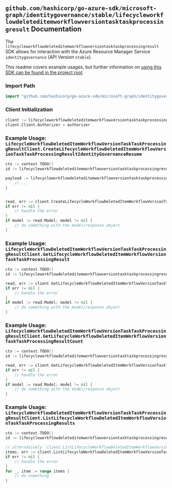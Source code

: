 
## `github.com/hashicorp/go-azure-sdk/microsoft-graph/identitygovernance/stable/lifecycleworkflowdeleteditemworkflowversiontasktaskprocessingresult` Documentation

The `lifecycleworkflowdeleteditemworkflowversiontasktaskprocessingresult` SDK allows for interaction with the Azure Resource Manager Service `identitygovernance` (API Version `stable`).

This readme covers example usages, but further information on [using this SDK can be found in the project root](https://github.com/hashicorp/go-azure-sdk/tree/main/docs).

### Import Path

```go
import "github.com/hashicorp/go-azure-sdk/microsoft-graph/identitygovernance/stable/lifecycleworkflowdeleteditemworkflowversiontasktaskprocessingresult"
```


### Client Initialization

```go
client := lifecycleworkflowdeleteditemworkflowversiontasktaskprocessingresult.NewLifecycleWorkflowDeletedItemWorkflowVersionTaskTaskProcessingResultClientWithBaseURI("https://management.azure.com")
client.Client.Authorizer = authorizer
```


### Example Usage: `LifecycleWorkflowDeletedItemWorkflowVersionTaskTaskProcessingResultClient.CreateLifecycleWorkflowDeletedItemWorkflowVersionTaskTaskProcessingResultIdentityGovernanceResume`

```go
ctx := context.TODO()
id := lifecycleworkflowdeleteditemworkflowversiontasktaskprocessingresult.NewIdentityGovernanceLifecycleWorkflowDeletedItemWorkflowIdVersionIdTaskIdTaskProcessingResultID("workflowIdValue", "workflowVersionVersionNumberValue", "taskIdValue", "taskProcessingResultIdValue")

payload := lifecycleworkflowdeleteditemworkflowversiontasktaskprocessingresult.CreateLifecycleWorkflowDeletedItemWorkflowVersionTaskTaskProcessingResultIdentityGovernanceResumeRequest{
	// ...
}


read, err := client.CreateLifecycleWorkflowDeletedItemWorkflowVersionTaskTaskProcessingResultIdentityGovernanceResume(ctx, id, payload)
if err != nil {
	// handle the error
}
if model := read.Model; model != nil {
	// do something with the model/response object
}
```


### Example Usage: `LifecycleWorkflowDeletedItemWorkflowVersionTaskTaskProcessingResultClient.GetLifecycleWorkflowDeletedItemWorkflowVersionTaskTaskProcessingResult`

```go
ctx := context.TODO()
id := lifecycleworkflowdeleteditemworkflowversiontasktaskprocessingresult.NewIdentityGovernanceLifecycleWorkflowDeletedItemWorkflowIdVersionIdTaskIdTaskProcessingResultID("workflowIdValue", "workflowVersionVersionNumberValue", "taskIdValue", "taskProcessingResultIdValue")

read, err := client.GetLifecycleWorkflowDeletedItemWorkflowVersionTaskTaskProcessingResult(ctx, id)
if err != nil {
	// handle the error
}
if model := read.Model; model != nil {
	// do something with the model/response object
}
```


### Example Usage: `LifecycleWorkflowDeletedItemWorkflowVersionTaskTaskProcessingResultClient.GetLifecycleWorkflowDeletedItemWorkflowVersionTaskTaskProcessingResultCount`

```go
ctx := context.TODO()
id := lifecycleworkflowdeleteditemworkflowversiontasktaskprocessingresult.NewIdentityGovernanceLifecycleWorkflowDeletedItemWorkflowIdVersionIdTaskID("workflowIdValue", "workflowVersionVersionNumberValue", "taskIdValue")

read, err := client.GetLifecycleWorkflowDeletedItemWorkflowVersionTaskTaskProcessingResultCount(ctx, id)
if err != nil {
	// handle the error
}
if model := read.Model; model != nil {
	// do something with the model/response object
}
```


### Example Usage: `LifecycleWorkflowDeletedItemWorkflowVersionTaskTaskProcessingResultClient.ListLifecycleWorkflowDeletedItemWorkflowVersionTaskTaskProcessingResults`

```go
ctx := context.TODO()
id := lifecycleworkflowdeleteditemworkflowversiontasktaskprocessingresult.NewIdentityGovernanceLifecycleWorkflowDeletedItemWorkflowIdVersionIdTaskID("workflowIdValue", "workflowVersionVersionNumberValue", "taskIdValue")

// alternatively `client.ListLifecycleWorkflowDeletedItemWorkflowVersionTaskTaskProcessingResults(ctx, id)` can be used to do batched pagination
items, err := client.ListLifecycleWorkflowDeletedItemWorkflowVersionTaskTaskProcessingResultsComplete(ctx, id)
if err != nil {
	// handle the error
}
for _, item := range items {
	// do something
}
```
